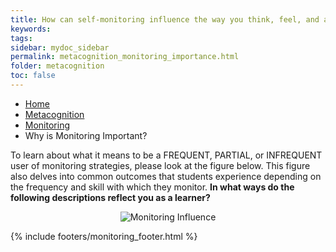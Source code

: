 ```yaml
---
title: How can self-monitoring influence the way you think, feel, and act?
keywords: 
tags: 
sidebar: mydoc_sidebar
permalink: metacognition_monitoring_importance.html
folder: metacognition
toc: false
---
```


<ul class="breadcrumb">
    <li><a href="index.html">Home</a></li>
    <li><a href="metacognition.html">Metacognition</a></li>
    <li><a href="metacognition_monitoring.html">Monitoring</a></li>
    <li class="active">Why is Monitoring Important?</li>
</ul>

To learn about what it means to be a FREQUENT, PARTIAL, or INFREQUENT user of monitoring strategies, please look at the figure below. This figure also delves into common outcomes that students experience depending on the frequency and skill with which they monitor. **In what ways do the following descriptions reflect you as a learner?**

<center><img src='images/Monitoring-LEARN.PNG' alt='Monitoring Influence' /></center>



{% include footers/monitoring_footer.html %}


